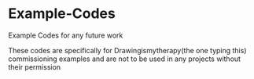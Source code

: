 # Example-Codes
Example Codes for any future work

These codes are specifically for Drawingismytherapy(the one typing this) commissioning examples and are not to be used in any projects without their permission
